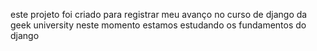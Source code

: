este projeto foi criado para registrar meu avanço no curso de django da geek university
neste momento estamos estudando os fundamentos do django
